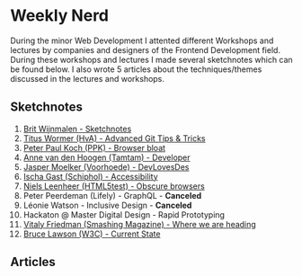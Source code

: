 # Weekly Nerd
During the minor Web Development I attented different Workshops and lectures by companies and designers of the Frontend Development field. During these workshops and lectures I made several sketchnotes which can be found below.  I also wrote 5 articles about the techniques/themes discussed in the lectures and workshops.

## Sketchnotes

1. [Brit Wijnmalen - Sketchnotes](./weekly-nerds/week1.md)
2. [Titus Wormer (HvA) - Advanced Git Tips & Tricks](./weekly-nerds/week2.md)
3. [Peter Paul Koch (PPK) - Browser bloat](./weekly-nerds/week3.md)
4. [Anne van den Hoogen (Tamtam) - Developer](./weekly-nerds/week4.md)
5. [Jasper Moelker (Voorhoede) - DevLovesDes](./weekly-nerds/week5.md)
6. [Ischa Gast (Schiphol) - Accessibility](./weekly-nerds/week6.md)
7. [Niels Leenheer (HTML5test) - Obscure browsers](./weekly-nerds/week7.md)
8. Peter Peerdeman (Lifely) - GraphQL - __Canceled__
9. Léonie Watson - Inclusive Design - __Canceled__
10. Hackaton @ Master Digital Design - Rapid Prototyping
11. [Vitaly Friedman (Smashing Magazine) - Where we are heading](./weekly-nerds/week11.md)
12. [Bruce Lawson (W3C) - Current State](./weekly-nerds/week12.md)

## Articles
